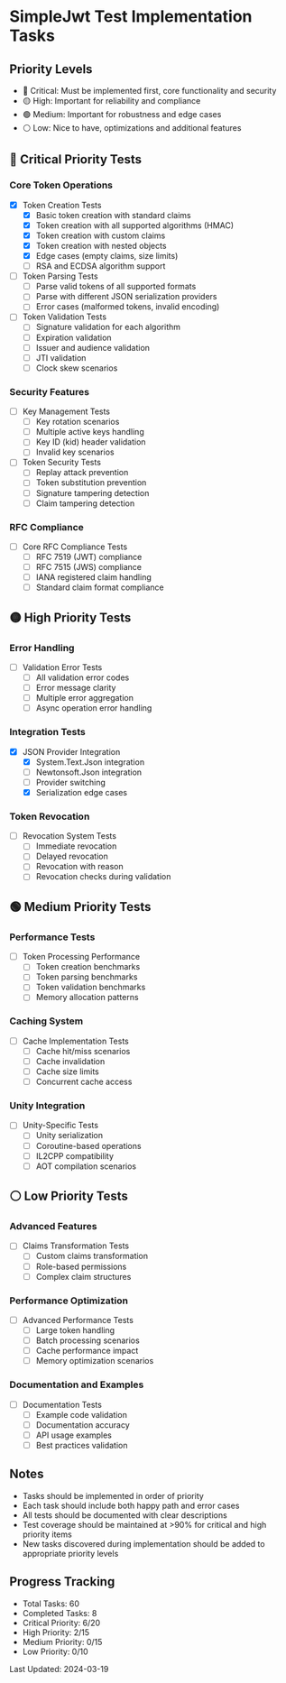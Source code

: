 # SimpleJwt Test Implementation Tasks

## Priority Levels
- 🔴 Critical: Must be implemented first, core functionality and security
- 🟡 High: Important for reliability and compliance
- 🟢 Medium: Important for robustness and edge cases
- ⚪ Low: Nice to have, optimizations and additional features

## 🔴 Critical Priority Tests

### Core Token Operations
- [x] Token Creation Tests
  - [x] Basic token creation with standard claims
  - [x] Token creation with all supported algorithms (HMAC)
  - [x] Token creation with custom claims
  - [x] Token creation with nested objects
  - [x] Edge cases (empty claims, size limits)
  - [ ] RSA and ECDSA algorithm support

- [ ] Token Parsing Tests
  - [ ] Parse valid tokens of all supported formats
  - [ ] Parse with different JSON serialization providers
  - [ ] Error cases (malformed tokens, invalid encoding)

- [ ] Token Validation Tests
  - [ ] Signature validation for each algorithm
  - [ ] Expiration validation
  - [ ] Issuer and audience validation
  - [ ] JTI validation
  - [ ] Clock skew scenarios

### Security Features
- [ ] Key Management Tests
  - [ ] Key rotation scenarios
  - [ ] Multiple active keys handling
  - [ ] Key ID (kid) header validation
  - [ ] Invalid key scenarios

- [ ] Token Security Tests
  - [ ] Replay attack prevention
  - [ ] Token substitution prevention
  - [ ] Signature tampering detection
  - [ ] Claim tampering detection

### RFC Compliance
- [ ] Core RFC Compliance Tests
  - [ ] RFC 7519 (JWT) compliance
  - [ ] RFC 7515 (JWS) compliance
  - [ ] IANA registered claim handling
  - [ ] Standard claim format compliance

## 🟡 High Priority Tests

### Error Handling
- [ ] Validation Error Tests
  - [ ] All validation error codes
  - [ ] Error message clarity
  - [ ] Multiple error aggregation
  - [ ] Async operation error handling

### Integration Tests
- [x] JSON Provider Integration
  - [x] System.Text.Json integration
  - [ ] Newtonsoft.Json integration
  - [ ] Provider switching
  - [x] Serialization edge cases

### Token Revocation
- [ ] Revocation System Tests
  - [ ] Immediate revocation
  - [ ] Delayed revocation
  - [ ] Revocation with reason
  - [ ] Revocation checks during validation

## 🟢 Medium Priority Tests

### Performance Tests
- [ ] Token Processing Performance
  - [ ] Token creation benchmarks
  - [ ] Token parsing benchmarks
  - [ ] Token validation benchmarks
  - [ ] Memory allocation patterns

### Caching System
- [ ] Cache Implementation Tests
  - [ ] Cache hit/miss scenarios
  - [ ] Cache invalidation
  - [ ] Cache size limits
  - [ ] Concurrent cache access

### Unity Integration
- [ ] Unity-Specific Tests
  - [ ] Unity serialization
  - [ ] Coroutine-based operations
  - [ ] IL2CPP compatibility
  - [ ] AOT compilation scenarios

## ⚪ Low Priority Tests

### Advanced Features
- [ ] Claims Transformation Tests
  - [ ] Custom claims transformation
  - [ ] Role-based permissions
  - [ ] Complex claim structures

### Performance Optimization
- [ ] Advanced Performance Tests
  - [ ] Large token handling
  - [ ] Batch processing scenarios
  - [ ] Cache performance impact
  - [ ] Memory optimization scenarios

### Documentation and Examples
- [ ] Documentation Tests
  - [ ] Example code validation
  - [ ] Documentation accuracy
  - [ ] API usage examples
  - [ ] Best practices validation

## Notes
- Tasks should be implemented in order of priority
- Each task should include both happy path and error cases
- All tests should be documented with clear descriptions
- Test coverage should be maintained at >90% for critical and high priority items
- New tasks discovered during implementation should be added to appropriate priority levels

## Progress Tracking
- Total Tasks: 60
- Completed Tasks: 8
- Critical Priority: 6/20
- High Priority: 2/15
- Medium Priority: 0/15
- Low Priority: 0/10

Last Updated: 2024-03-19 